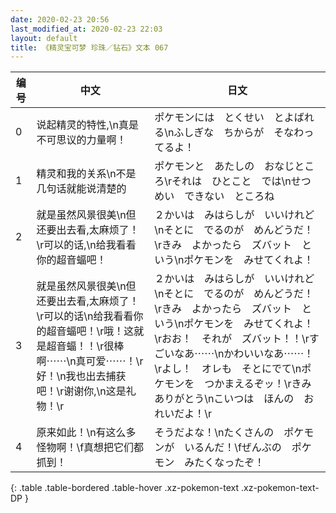 ```yaml
---
date: 2020-02-23 20:56
last_modified_at: 2020-02-23 22:03
layout: default
title: 《精灵宝可梦 珍珠／钻石》文本 067
---
```

| 编号 | 中文 | 日文 |
| ---- | ---- | ---- |
| 0 | 说起精灵的特性,\n真是不可思议的力量啊！ | ポケモンには　とくせい　とよばれる\nふしぎな　ちからが　そなわってるよ！ |
| 1 | 精灵和我的关系\n不是几句话就能说清楚的 | ポケモンと　あたしの　おなじところ\rそれは　ひとこと　では\nせつめい　できない　ところね |
| 2 | 就是虽然风景很美\n但还要出去看,太麻烦了！\r可以的话,\n给我看看你的超音蝠吧！ | ２かいは　みはらしが　いいけれど\nそとに　でるのが　めんどうだ！\rきみ　よかったら　ズバット　という\nポケモンを　みせてくれよ！ |
| 3 | 就是虽然风景很美\n但还要出去看,太麻烦了！\r可以的话\n给我看看你的超音蝠吧！\r哦！这就是超音蝠！！\r很棒啊⋯⋯\n真可爱⋯⋯！\r好！\n我也出去捕获吧！\r谢谢你,\n这是礼物！\r | ２かいは　みはらしが　いいけれど\nそとに　でるのが　めんどうだ！\rきみ　よかったら　ズバット　という\nポケモンを　みせてくれよ！\rおお！　それが　ズバット！！\rすごいなあ⋯⋯\nかわいいなあ⋯⋯！\rよし！　オレも　そとにでて\nポケモンを　つかまえるぞッ！\rきみ　ありがとう\nこいつは　ほんの　おれいだよ！\r |
| 4 | 原来如此！\n有这么多怪物啊！\f真想把它们都抓到！ | そうだよな！\nたくさんの　ポケモンが　いるんだ！\fぜんぶの　ポケモン　みたくなったぞ！ |
{: .table .table-bordered .table-hover .xz-pokemon-text .xz-pokemon-text-DP }